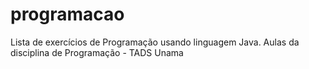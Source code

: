 # programacao
Lista de exercícios de Programação usando linguagem Java.
Aulas da disciplina de Programação - TADS Unama
